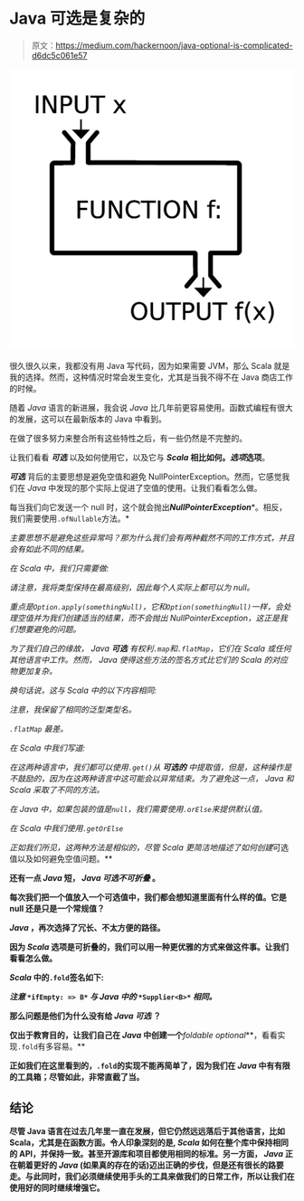 # Java 可选是复杂的

> 原文：<https://medium.com/hackernoon/java-optional-is-complicated-d6dc5c061e57>

![](img/3a9e82ebe39bdc2cc1d59cd7f304d808.png)

很久很久以来，我都没有用 Java 写代码，因为如果需要 JVM，那么 Scala 就是我的选择。然而，这种情况时常会发生变化，尤其是当我不得不在 Java 商店工作的时候。

随着 *Java* 语言的新进展，我会说 *Java* 比几年前更容易使用。函数式编程有很大的发展，这可以在最新版本的 Java 中看到。

在做了很多努力来整合所有这些特性之后，有一些仍然是不完整的。

让我们看看 ***可选*** 以及如何使用它，以及它与 ***Scala* 相比如何。*选项*选项**。

***可选*** 背后的主要思想是避免空值和避免 NullPointerException。然而，它感觉我们在 *Java* 中发现的那个实际上促进了空值的使用。让我们看看怎么做。

每当我们向它发送一个 null 时，这个就会抛出***NullPointerException****。相反，我们需要使用`.ofNullable`方法。*

*主要思想不是避免这些异常吗？那为什么我们会有两种截然不同的工作方式，并且会有如此不同的结果。*

*在 *Scala* 中，我们只需要做:*

*请注意，我将类型保持在最高级别，因此每个人实际上都可以为 null。*

*重点是`Option.apply(somethingNull)`，它和`Option(somethingNull)`一样，会处理空值并为我们创建适当的结果，而不会抛出 NullPointerException，这正是我们想要避免的问题。*

*为了我们自己的缘故， *Java* ***可选*** 有权利`.map`和`.flatMap`，它们在 *Scala* 或任何其他语言中工作。然而， *Java* 使得这些方法的签名方式比它们的 *Scala* 的对应物更加复杂。*

*换句话说，这与 *Scala* 中的以下内容相同:*

*注意，我保留了相同的泛型类型名。*

*`.flatMap` 最差。*

*在 *Scala* 中我们写道:*

*在这两种语言中，我们都可以使用`.get()`从 ***可选的*** 中提取值，但是，这种操作是不鼓励的，因为在这两种语言中这可能会以异常结束。为了避免这一点， *Java* 和 *Scala* 采取了不同的方法。*

*在 *Java* 中，如果包装的值是`null`，我们需要使用`.orElse`来提供默认值。*

*在 *Scala* 中我们使用`.getOrElse`*

*正如我们所见，这两种方法是相似的，尽管 *Scala* 更简洁地描述了如何创建*可选值以及如何避免空值问题。**

**还有一点 *Java* 短， ***Java 可选不可折叠*** 。**

**每次我们把一个值放入一个可选值中，我们都会想知道里面有什么样的值。它是 null 还是只是一个常规值？**

***Java* ，再次选择了冗长、不太方便的路径。**

**因为 *Scala* 选项是可折叠的，我们可以用一种更优雅的方式来做这件事。让我们看看怎么做。**

***Scala* 中的`.fold`签名如下:**

***注意* `*ifEmpty: => B*` *与 Java 中的* `*Supplier<B>*` *相同。***

**那么问题是他们为什么没有给 *Java* ***可选*** ？**

**仅出于教育目的，让我们自己在 *Java* 中创建一个***foldable optional***，看看实现`.fold`有多容易。**

**正如我们在这里看到的，`.fold`的实现不能再简单了，因为我们在 *Java* 中有有限的工具箱；尽管如此，非常直截了当。**

## **结论**

**尽管 Java 语言在过去几年里一直在发展，但它仍然远远落后于其他语言，比如 Scala，尤其是在函数方面。令人印象深刻的是, *Scala* 如何在整个库中保持相同的 API，并保持一致。甚至开源库和项目都使用相同的标准。另一方面， *Java* 正在朝着更好的 *Java* (如果真的存在的话)迈出正确的步伐，但是还有很长的路要走。与此同时，我们必须继续使用手头的工具来做我们的日常工作，所以让我们在使用好的同时继续增强它。**